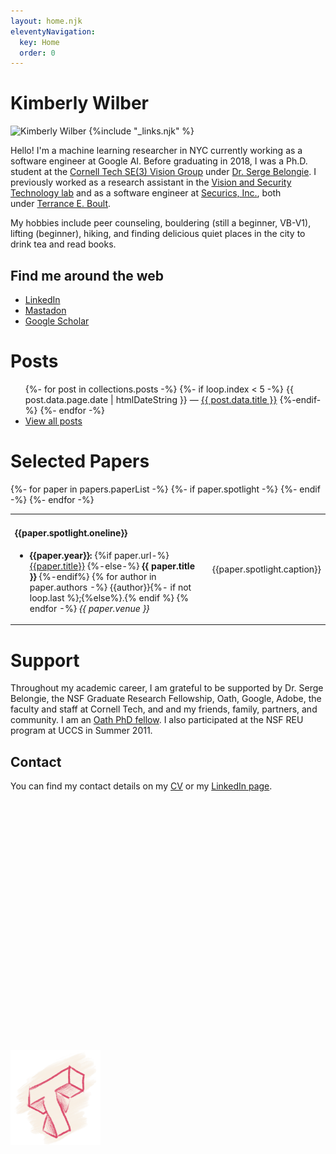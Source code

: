 ```yaml
---
layout: home.njk
eleventyNavigation:
  key: Home
  order: 0
---
```


<div class="illo-container">
  <h1 class="title">Kimberly Wilber</h1>
  <img src="/static/kimmy-profile.jpg" srcset="/static/kimmy-profile.jpg 1x, /static/kimmy-profile@2x.jpg 2x" class="illustration" style="align: right" alt="Kimberly Wilber">
{%include "_links.njk" %}
</div>

Hello! I'm a machine learning researcher in NYC currently working as a software engineer at Google AI. Before graduating in 2018, I was a Ph.D. student at the [Cornell Tech SE(3) Vision Group](http://vision.cornell.edu/se3/) under [Dr. Serge Belongie](http://cseweb.ucsd.edu/~sjb/). I previously worked as a research assistant in the [Vision and Security Technology lab](http://vast.uccs.edu/) and as a software engineer at [Securics, Inc.](http://securics.com/), both under [Terrance E. Boult](http://vast.uccs.edu/~tboult).

My hobbies include peer counseling, bouldering (still a beginner, VB-V1), lifting (beginner), hiking, and finding delicious quiet places in the city to drink tea and read books.

## Find me around the web
- [LinkedIn](https://www.linkedin.com/in/kwilber/)
- [Mastadon](https://hachyderm.io/@ghostynewt)
- [Google Scholar](https://scholar.google.com/citations?hl=en&user=OAtUvx0AAAAJ&view_op=list_works&sortby=pubdate)

# Posts

<ul>
  {%- for post in collections.posts -%}
    {%- if loop.index < 5 -%}
    <li{% if page.url == post.url %} aria-current="page"{% endif %}>{{ post.data.page.date | htmlDateString }} — <a href='{{ post.url }}'>{{ post.data.title }}</a></li>
    {%-endif-%}
  {%- endfor -%}
  <li><a href="/posts">View all posts</a></li>
</ul>

# Selected Papers

<table>
{%- for paper in papers.paperList -%}
{%- if paper.spotlight -%}
<tr>
<td><h4> {{paper.spotlight.oneline}}</h4>
<ul>
    <li>
      <b>{{paper.year}}:</b>
      {%if paper.url-%}
        <a href="{{paper.url}}">{{paper.title}}</a>
      {%-else-%}
        <b>{{ paper.title }}</b>
      {%-endif%}
      {% for author in paper.authors -%}
        {{author}}{%- if not loop.last %};{%else%}.{% endif  %}
      {% endfor -%}
      <em>{{ paper.venue }}</em>
    </li>
  </ul></td>
<td class="caption">
  {{paper.spotlight.caption}}
</td>
</tr>
{%- endif -%}
{%- endfor -%}
</table>

# Support
Throughout my academic career, I am grateful to be supported by Dr. Serge Belongie, the NSF Graduate Research Fellowship, Oath, Google, Adobe, the faculty and staff at Cornell Tech, and and my friends, family, partners, and community. I am an [Oath PhD fellow](http://cx.jacobs.cornell.edu/). I also participated at the NSF REU program at UCCS in Summer 2011.

## Contact

You can find my contact details on my [CV](/cv/cv.pdf) or my [LinkedIn page](https://www.linkedin.com/in/kwilber/).


<img src="/static/figures/cornell-tech.png" style="margin: 10vh auto; max-width: 15vw;" />